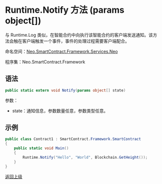 # Runtime.Notify 方法 (params object[])

与 Runtime.Log 类似，在智能合约中向执行该智能合约的客户端发送通知。该方法会触在客户端触发一个事件，事件的处理过程需要客户端配合。

命名空间：[Neo.SmartContract.Framework.Services.Neo](../../neo.md)

程序集：Neo.SmartContract.Framework

## 语法

```c#
public static extern void Notify(params object[] state)
```

参数：

- state：通知信息，参数数量任意，参数类型任意。

## 示例

```c#
public class Contract1 : SmartContract.Framework.SmartContract
{
    public static void Main()
    {
        Runtime.Notify("Hello", "World", Blockchain.GetHeight());
    }
}
```



[返回上级](../Runtime.md)